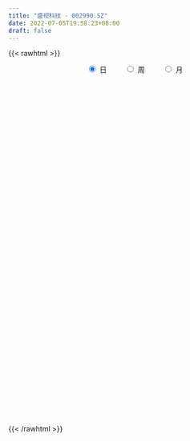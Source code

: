 ```yaml
---
title: "盛视科技 - 002990.SZ"
date: 2022-07-05T19:58:23+08:00
draft: false
---
```

{{< rawhtml >}}
    <div style="text-align: center">
        <label style="padding: 1rem;"><input style="margin-right: .5rem" type="radio" name="period" value="D" checked onclick="period_change(this)">日</label>
        <label style="padding: 1rem;"><input style="margin-right: .5rem" type="radio" name="period" value="W" onclick="period_change(this)">周</label>
        <label style="padding: 1rem;"><input style="margin-right: .5rem" type="radio" name="period" value="M" onclick="period_change(this)">月</label>
    </div>
    <div id="chart" style="height: 700px;"></div> 
    <script type="text/javascript">
        const D_v = [88690.28,118526.86,105245.06,96879.76,60075.89,46357.52,51223.06,49905.66,39222.97,48481.84,34408.82,33660.09,40705.84,42168.9,51863.34,62885.43,51436.04,64600.37,52896.97,45388.73,79213.41,53347.68,52960.51,34803.17,29086.1,22988.28,26832.74,34124.17,27270.28,17393.6,59905.5,62017.49,39905.25,55633.33,61452.77,46261.75,37610.08,42243.39,36466.02,25359.56,27007.39,26334.57,14905.16,13682.57,18602.24,18485.01,27726.33,27159.02,15742.98,18413.58,10273.99,32762.7,21870.62,12186.59,16272.83,12854.36,11698.12,9624.24,10782.51,14002.89,10645.17,13442.99,11722.0,15445.0,23839.0,13510.42,16548.99,20623.58,18459.63,12337.38,12168.0,13952.52,13094.0,11483.0,24411.55,15617.22,10259.51,10235.09,12809.02,10700.79,13422.2,9915.2,9432.0,10996.4,9939.0,11970.99,7156.0,16665.63,8731.99,9008.33,26869.44,12633.74,16021.75,13240.0,12887.98,11554.11,9822.99,10370.0,15134.12,11445.11,9163.11,6417.0,10587.11,8921.24,8355.27,5934.4,6439.49,6741.0,7282.0,7931.99,15796.57,12168.87,8790.98,10865.96,15206.75,18871.56,15307.02,26644.65,15831.45,17285.76,20719.88,12336.36,14166.29,9642.08,6390.33,17125.62,13190.44,8856.11,13129.02,12975.51,12870.5,11202.03,13082.26,12029.85,20988.94,13228.64,9695.1,14923.35,14402.9,9004.43,13245.36,13734.89,14393.21,8355.63,11718.22,14637.85,13748.72,12453.27,13236.6,8857.45,13914.5,14210.98,12159.13,6386.02,6908.98,8303.13,5756.83,3800.1,4018.1,7592.99,11437.48,5329.0,8082.48,9277.0,4556.11,5364.11,5726.37,10389.14,11801.83,5249.0,5033.46,6126.0,12853.28,7878.7,5685.42,5122.32,4321.37,5241.58,6312.0,10365.12,7652.48,3796.6,4352.0,3436.6,5504.6,4104.4,4936.39,5106.0,4898.0,3480.0,2908.38,3023.71,4053.0,4400.0,2761.0,2476.0,3024.0,3209.12,3036.0,4287.0,3456.0,5749.0,3669.99,3928.57,10079.02,4858.4,4772.92,6582.0,5452.76,4719.77,7994.74,21050.93,9026.33,8828.61,12317.76,11720.34,4233.44,4634.18,5580.18,4778.36,4744.44,3963.0,4519.23,11049.38,5119.39,5299.0,9921.88,4714.44,5217.0,6956.0,8639.33,12848.98,19882.36,11875.2,10358.0,16244.2,12340.86,9200.62,11715.78,9553.78,17783.34,28553.84,17904.68,15842.68,11243.0,10195.98,10099.4,10493.52,9121.38,10184.85,8512.0,7600.51,7414.96,13867.0,16721.2,12257.21,14547.0,18835.26,7669.24,7004.0,9577.92,7972.48,11589.78,11178.5,10157.18,17342.41,9428.44,10033.97,5741.98,6032.9,5616.0,9863.38,10965.0,13387.88,8814.6,7055.55,6469.97,15060.38,30843.08,14119.92,17664.97,10306.47,7620.52,6980.0,7466.98,9497.01,9665.72,8858.98,10347.23,6156.83,9815.0,6906.63,9062.8,10566.64,11937.5,21286.94,9668.8,13229.56,9328.3,10917.33,6426.93,6573.26,7661.87,13688.86,9328.5,6216.49,13119.3,10265.55,7850.97,5284.52,9204.31,4699.57,4198.71,4389.56,4458.6,5910.65,4877.28,5505.4,4801.23,5502.29,5545.14,4249.32,2753.0,5068.8,8528.86,7119.88,26829.08,19541.26,10875.61,6484.86,6469.92,5861.34,10594.53,15406.91,7283.84,6259.15,7732.95,3980.37,4977.8,5778.06,6634.18,5877.18,16571.61,10081.5,8660.0,19975.93,12972.77,10295.27,16746.43,11194.86,25579.67,14591.48,10197.24,8569.19,7559.0,7358.27,8776.0,6667.0,9324.64,5427.53,11097.82,10044.84,12306.79,6731.31,6401.65,6098.87,13662.34,53874.08,35012.19,20101.79,14478.49,17394.11,29229.44,15983.62,12616.72,11654.0,29204.05,48957.22,83754.91,52342.26,40689.89,27983.2,21426.96,16505.47,19450.81,20441.89,12188.39,15706.04,20280.69,30001.03,22403.01,16189.59,33726.31,51537.51,15447.91,20335.21,18332.34,12088.47,8870.0,9497.07,7159.8,8960.0,9526.52,11380.72,11886.97,9012.98,8626.88,8317.0,5279.05,7995.99,8629.69,6334.0,21090.0,13161.61,19796.62,6222.0,7537.5,8316.99,14064.47,18079.2,14437.97,18741.2,13563.44,11179.88,9266.44,13207.57,12406.0,12481.0,37390.39,73974.8,119322.9,71690.29,34714.74,27276.93,16968.69,16157.83,15396.03,12733.92,32742.54,26936.92,36100.0,26095.98,25207.42,25717.71,20322.69,28894.96,21635.96,9847.92,11049.0,13946.0,14755.4,8091.84,16664.31,13163.24,13009.14,8774.92,11023.12,11926.0,10036.75,9562.71,18752.84,56317.81,35108.13,37353.88,25058.09,15064.98,23539.0,16162.14,13559.16,22506.3,20394.4,11871.0,28837.36,73165.63,37155.51,23197.38,17117.27,19388.0,20982.6,18880.0,16003.46,33722.54,29105.92,16306.99,22712.05,20824.0,26297.78,16198.42,15227.0,30783.75,25253.03,40029.89,90866.95,40073.91,32578.69,50633.29,75757.7,52353.98,30229.03,24249.0]
const D_histogram = [0.0,0.6005242165,0.618601888,0.1920363954,-0.188165337,-0.511289373,-0.6120555544,-0.5482676898,-0.5902040201,-0.8448341714,-0.8269389053,-0.7406679411,-0.4975884237,-0.3458841502,-0.1348100905,0.176108523,0.5112095083,1.041208773,1.1609649266,1.3063114801,1.7136479544,1.4424313606,0.5519861778,-0.2203954356,-0.6154946466,-0.8062509807,-0.8832570293,-1.0539480359,-1.3485900903,-1.4235197365,-0.8577022284,-0.0826326019,0.4500218992,1.2651032153,2.3890059574,2.8290730828,2.763144968,2.5527257094,2.0635870267,1.6536250074,1.0685042049,0.5313847901,0.1406419984,-0.1184084548,-0.24532908,-0.2777535089,-0.5140982355,-0.9380852526,-1.2587602315,-1.2186714605,-1.2019521233,-1.6511226707,-1.9437978861,-1.8869539124,-1.6920419741,-1.3844058017,-1.2418113657,-1.0675459056,-0.9745819338,-1.1368920332,-1.0441373924,-1.1954087705,-1.326241413,-1.05211441,-1.0275347667,-0.9228259406,-0.747666862,-0.3998973504,-0.0761299638,0.0581648203,0.0339823156,0.2141552771,0.2087091386,0.1518243665,-0.2288646195,-0.3625369616,-0.4745874739,-0.3012869832,0.05076428,0.3061056153,0.4235684628,0.4621668133,0.4642120798,0.3407112466,0.2948278047,0.152546127,0.0826756574,-0.1476565162,-0.2051377999,-0.0761320135,-0.2944015701,-0.4967762389,-0.7208432433,-0.8640692402,-0.6823048228,-0.46244562,-0.2049300069,0.0050815234,0.3338418413,0.4478114752,0.401014041,0.3290186198,0.4395358588,0.5485250047,0.5238719833,0.4953250621,0.525970008,0.5302832381,0.5019794668,0.4280445431,0.4828478342,0.5582088133,0.5837962376,0.4791499649,0.5735998691,0.7004269836,0.8156900689,1.0900258629,1.1281115048,1.2560595442,1.2482430135,1.187358176,0.953297746,0.8167115134,0.6227125769,0.6554732288,0.6810086239,0.5727656296,0.6249961764,0.480084672,0.2455522352,0.0808156669,0.0659183905,0.113659346,0.3280870534,0.3420792792,0.3323138802,0.2084947911,0.0389881339,-0.1050471074,-0.3721079964,-0.5520977623,-0.5162096449,-0.4835643747,-0.4797260784,-0.415831879,-0.2260763951,-0.2068199344,-0.3358103343,-0.3702259128,-0.4882201578,-0.6717233383,-0.9802240363,-1.1310462778,-1.0940587567,-1.2087497985,-1.3133780734,-1.2589930395,-1.1578916587,-1.197372488,-1.3680320666,-1.3988875509,-1.2230770761,-1.0084003336,-0.6998226022,-0.4209991576,-0.0455702859,0.4110373861,0.6664625083,0.7898159689,0.7838323298,0.6410648478,0.9074301988,1.0759669361,1.1438195011,1.0894325769,1.0117649852,0.761726809,0.3646054203,-0.0728092947,-0.3247592051,-0.4988460309,-0.6406703124,-0.6212756116,-0.5642503293,-0.4859804231,-0.383988479,-0.1758729242,-0.0234309691,0.0312948061,0.032682833,0.1013244478,0.0627857894,-0.0314815797,-0.0165427136,0.0054723084,0.1111662481,0.20480224,0.2472146066,0.2815376375,0.2828224127,0.1095250967,-0.0143904802,-0.0555153401,-0.3002895807,-0.3688210465,-0.3039466824,-0.3253664733,-0.3332771382,-0.2524123453,-0.0863833975,0.2164156022,0.3205387537,0.5032687896,0.7341146855,0.6845920145,0.5829054083,0.4978360202,0.492238985,0.4539385649,0.3776063277,0.2856827183,0.3068552523,0.4596462841,0.5359045453,0.5085585752,0.5933248219,0.6500293276,0.6751185359,0.6156348049,0.5859059063,-1.7632294023,-3.2315064116,-3.9669790678,-4.1808698499,-4.1479335706,-3.9136346906,-3.5335136439,-3.003667639,-2.4928038039,-1.9134662618,-1.27190884,-0.7707809224,-0.3241106113,-0.0121073049,0.2706369815,0.5010963994,0.7302338757,0.8810490049,0.9683919008,1.0008695141,1.0319891621,1.0397670857,0.9778068133,1.0122779382,1.0035206196,0.9454187443,0.8694050087,0.840327226,0.8096445403,0.7968643251,0.7750134774,0.7889760362,0.8279609811,0.7982884706,0.7317005847,0.6546468129,0.5499679044,0.4928348295,0.4667361251,0.446353628,0.3945053779,0.3056085176,0.306582088,0.2884682378,0.2982497943,0.293052459,0.4714386929,0.5668418146,0.6313811881,0.7023859347,0.7057496159,0.6783340212,0.6442812158,0.5897923998,0.5074142333,0.4170992284,0.3657985036,0.2546528675,0.2101610118,0.1359094782,0.0657330769,0.08205009,0.1292009438,0.1961025339,0.138688713,0.0711440457,0.0465769294,0.0073711653,-0.0185497366,-0.0347428491,-0.0151927674,0.016835763,0.0938969575,0.1343032876,0.1371854317,0.1773493401,0.1796588119,0.1589876645,0.1386738467,0.0835949228,0.0426078874,0.0067612811,0.0002510365,-0.0149726347,-0.0220620046,-0.0434145075,-0.0890811745,-0.1065472275,-0.0700795248,-0.0245335198,-0.0203014554,0.0069998519,0.0128518415,0.0387471132,0.0291724459,0.1286275487,0.1492384164,0.1356032374,0.120692487,0.083790791,0.0590997802,0.0706634292,-0.0240899497,-0.089199488,-0.1308360349,-0.1712337231,-0.1789908034,-0.1507967251,-0.110137914,-0.0884357143,-0.047004245,0.0442953259,0.1013374438,0.158575332,0.2604372433,0.2937141862,0.3192419549,0.3167870374,0.3127923762,0.3251980688,0.3037338316,0.2729606781,0.2290476268,0.1780405143,0.1120915358,0.0686969089,0.0498534529,-0.0171834663,-0.0591814562,-0.1290977577,-0.2048952285,-0.1835738034,-0.159515336,-0.1448497865,-0.1288520667,-0.0615101843,0.0658939011,0.1558299934,0.1827505683,0.1345231294,0.1537350162,0.2278989398,0.2178648941,0.1531721055,0.0936385369,0.1417161798,0.2244048339,0.4573197768,0.5228908245,0.5114918526,0.4538340295,0.3321559487,0.2161778541,0.1195702771,-0.0239220947,-0.0928596446,-0.141874689,-0.1206266912,-0.0491581594,-0.1093909864,-0.1517619962,-0.3335329034,-0.2905304957,-0.263951708,-0.3543959536,-0.3371404171,-0.397382993,-0.4255549562,-0.4247971676,-0.4062546502,-0.3210897347,-0.284053694,-0.3116631594,-0.3872061481,-0.4139218411,-0.4140714051,-0.409381774,-0.366510265,-0.2806974866,-0.2567061266,-0.1968309721,-0.2307501291,-0.2515924653,-0.1745041077,-0.1290227867,-0.1169294604,-0.1171960557,-0.1313102879,-0.1779536654,-0.2548984984,-0.3226086206,-0.3125991145,-0.252412336,-0.2482326997,-0.3075285349,-0.2764412859,-0.1948086634,0.0295413063,0.3461936803,0.4710146307,0.4616007367,0.4128029945,0.3262593534,0.2441011759,0.1588695839,0.1389970075,0.1155046054,0.2113270036,0.2481552774,0.3137958821,0.2752766263,0.2526358997,0.2801255349,0.2616515517,0.1324157565,-0.031690673,-0.1043174121,-0.1270486589,-0.1425522642,-0.2104621678,-0.2363420818,-0.3769346404,-0.5014255778,-0.484987369,-0.4533641487,-0.363708089,-0.2683525433,-0.1795553254,-0.067843739,0.1527223854,0.300056042,0.41477965,0.5155062529,0.500810874,0.4529670913,0.4177310098,0.3785286984,0.3393090908,0.3307173702,0.2306146778,0.1793466976,0.2860487749,0.3591589873,0.3561473609,0.3098755965,0.2592684178,0.2201312283,0.1973912381,0.1518475062,0.0940522172,0.1035072104,0.0829060337,0.0526535165,-0.0070712839,-0.0380875628,-0.0238700973,-0.0215588468,-0.003807845,-0.0085720193,-0.0801476476,0.0285917947,0.0729142467,0.0769244411,0.0916582145,0.1140465729,0.2329728962,0.2314198167,0.1902826124,0.0992542143]
const D_fast = [0.0,0.7506552707,0.9233834141,0.5448270203,0.1175839538,-0.3333624255,-0.5871424956,-0.6604215534,-0.8499088886,-1.3157475828,-1.5045870431,-1.6034830642,-1.4848006526,-1.4195674168,-1.2421958796,-0.8872501354,-0.424346773,0.365954685,0.7759520702,1.2478764937,2.0836249566,2.173016203,1.4205675647,0.5930870923,0.0441142197,-0.3482048596,-0.6460251655,-1.080203181,-1.7119927581,-2.1428023383,-1.7914103874,-1.0369989114,-0.3918389355,0.7395181845,2.460672416,3.608007812,4.2328659392,4.6606281079,4.6873861819,4.6908304145,4.3728356631,3.9685624459,3.6129801538,3.324327587,3.1360746917,3.0342118856,2.6693426001,2.0108342698,1.375469233,1.1108901389,0.8271214453,-0.0348297698,-0.8134544567,-1.2283489611,-1.4564475163,-1.4949127944,-1.6627711998,-1.755392216,-1.9060737277,-2.3526068354,-2.5208865427,-2.9710101135,-3.4334031092,-3.4223047087,-3.6546087571,-3.7806064161,-3.792364053,-3.544568879,-3.2398339834,-3.0909979941,-3.10668492,-2.8729731392,-2.8262419931,-2.8451706736,-3.2830758144,-3.507382397,-3.7380797776,-3.6401010328,-3.2753586996,-2.9434909605,-2.7201359973,-2.5659959435,-2.447897657,-2.4862206786,-2.4583971692,-2.5625423153,-2.6117438705,-2.8789901731,-2.9877559068,-2.8777831237,-3.1696530729,-3.4962218015,-3.9004996167,-4.2597429236,-4.248554712,-4.1443069141,-3.9380238028,-3.7267418916,-3.3145211134,-3.0885986107,-3.0351425347,-3.0248833009,-2.8044820972,-2.5583617001,-2.4520467257,-2.3567623814,-2.1946249334,-2.0577408938,-1.9605497984,-1.9274735864,-1.7519583367,-1.5370451543,-1.3655086706,-1.3503674521,-1.1125175806,-0.8105837202,-0.4913981177,0.055444142,0.3755576601,0.8175205856,1.1217648082,1.3577195148,1.3619835212,1.429575167,1.3912543748,1.5878833338,1.7836708849,1.818619298,2.0270988889,2.0022085525,1.8290641744,1.684531523,1.6861138442,1.7622696361,2.0587191069,2.1582311525,2.2315442236,2.1598488323,2.0000892085,1.8297921904,1.4697043022,1.1516900958,1.0585258019,0.9702799785,0.8541867552,0.8141229848,0.94735937,0.9149108471,0.7019678636,0.5749958069,0.3349465225,-0.0164874926,-0.5700441997,-1.0036280107,-1.2401551787,-1.6570336701,-2.0900064634,-2.3503696894,-2.5387412232,-2.8775651746,-3.3902327698,-3.7708101419,-3.900768936,-3.9381922769,-3.8045701961,-3.6309965409,-3.2669602407,-2.7075932221,-2.2855524728,-1.96474502,-1.7747705767,-1.7572718467,-1.2640489461,-0.8265204747,-0.4727130344,-0.2547418144,-0.0794681598,-0.1390746338,-0.4450446674,-0.9006617061,-1.2338014178,-1.5325997513,-1.8345916108,-1.9705158129,-2.054553113,-2.0977783126,-2.0917834882,-1.9276361644,-1.7810519516,-1.7185024748,-1.7089437398,-1.614971013,-1.6378132241,-1.739950988,-1.7291478004,-1.7057647012,-1.5722791996,-1.4274426476,-1.3232266294,-1.2185191892,-1.1465288108,-1.2924448526,-1.4199580495,-1.4749617445,-1.7948083802,-1.9555451076,-1.9666574142,-2.0694188234,-2.1606487728,-2.1428870663,-1.9984539678,-1.6415510676,-1.4572932277,-1.1487459944,-0.7343714271,-0.6127460945,-0.5687063486,-0.5293167317,-0.4118540206,-0.3366697995,-0.3186004547,-0.3391033846,-0.2412170375,0.0264855654,0.2367199629,0.3365136366,0.5696110888,0.7888229264,0.9826917686,1.0771167388,1.1938643168,-1.5960783423,-3.8722319545,-5.5994493777,-6.8585576223,-7.8626047356,-8.6067145283,-9.1099718926,-9.3310427975,-9.4433799133,-9.3424089366,-9.0188287249,-8.7103960379,-8.3447533796,-8.0357768993,-7.6853733676,-7.3296398499,-6.9179439047,-6.5468665242,-6.2174256531,-5.9347306613,-5.6456137228,-5.3778940277,-5.1954025968,-4.9078619874,-4.6657391511,-4.4874863404,-4.3461488238,-4.1651448,-3.9934163505,-3.8069804845,-3.6350779628,-3.4238713949,-3.1778962048,-3.0079965977,-2.8916593374,-2.805051406,-2.7722383383,-2.7061627059,-2.615577379,-2.5243714691,-2.4775933747,-2.4900881056,-2.4124690132,-2.358465804,-2.2741217989,-2.2060560195,-1.9098101123,-1.672696537,-1.4503118665,-1.2037106362,-1.023909551,-0.8817416404,-0.7547241419,-0.6617648579,-0.6172894662,-0.6033296639,-0.5631807628,-0.610663182,-0.6026147847,-0.6428889489,-0.6966320809,-0.6598025452,-0.5803514555,-0.4644242319,-0.4871658746,-0.5369245305,-0.5498474145,-0.5872103872,-0.6177687232,-0.642647548,-0.6268956581,-0.590658187,-0.4901227531,-0.4161406011,-0.3789620992,-0.2944608557,-0.2472366809,-0.2281609123,-0.2138062683,-0.2479864616,-0.2783215251,-0.3124778111,-0.3189252965,-0.3378921265,-0.3504969975,-0.3827031273,-0.4506400879,-0.4947429477,-0.4757951263,-0.4363825012,-0.4372258007,-0.4081745304,-0.3991095804,-0.3635275304,-0.3658090863,-0.2341970963,-0.1762766244,-0.1560109941,-0.1407486228,-0.1567026211,-0.1666186867,-0.1373891805,-0.2381650467,-0.3255744571,-0.3999200127,-0.4831261316,-0.5356309128,-0.5451360158,-0.5320116832,-0.532418412,-0.502738004,-0.4003646016,-0.3179881228,-0.2211064016,-0.0541351795,0.0525703099,0.1579085674,0.2346504093,0.3088538421,0.4025590519,0.4570282726,0.4944952886,0.507844144,0.5013471602,0.4634210655,0.4372006659,0.4308205731,0.3594877873,0.3026944334,0.2005036924,0.0734824146,0.0489103887,0.0330900222,0.011543125,-0.0046721719,0.0472921644,0.1911697252,0.3200633158,0.3926715328,0.3780748762,0.435720517,0.5668591756,0.6112913534,0.5848915912,0.5487676569,0.6322743447,0.7710642073,1.1183090944,1.3146028482,1.4310768394,1.4868775238,1.4482384301,1.386304799,1.3195897913,1.1701168958,1.0779644348,0.9934807181,0.9845720431,1.0437510351,0.9561704615,0.8758589527,0.6107048195,0.5810746033,0.5416654641,0.36262223,0.2955926623,0.1360043381,0.0014436358,-0.1039978675,-0.1870190126,-0.1821265308,-0.2161039136,-0.3216291689,-0.4939736946,-0.6241698479,-0.7278372632,-0.8254930755,-0.8742491328,-0.858610726,-0.8987958976,-0.8881284862,-0.9797351755,-1.063475628,-1.0300132973,-1.016787673,-1.0339267119,-1.0634923211,-1.1104341252,-1.201565919,-1.3422353766,-1.490597654,-1.5587379265,-1.561654232,-1.6195327707,-1.7557107395,-1.7937338121,-1.7608033554,-1.5290680591,-1.125867265,-0.8832926569,-0.7773063668,-0.7229033603,-0.7278821631,-0.7490150467,-0.7945292426,-0.7796525672,-0.7742688179,-0.6256146688,-0.5267475757,-0.3826580004,-0.3523580996,-0.3118398514,-0.2143188324,-0.1673799277,-0.2635117838,-0.4355408815,-0.5342469736,-0.5887403852,-0.6398820565,-0.760407502,-0.8453729365,-1.0801991552,-1.3300464871,-1.4348551205,-1.5165729374,-1.5178439,-1.4895764901,-1.4456681035,-1.3509174519,-1.0921707311,-0.869823064,-0.6514045435,-0.4218013773,-0.3112940377,-0.2458960476,-0.1766993767,-0.1212695134,-0.0756618483,-0.0015742264,-0.0440232494,-0.0504545552,0.1277597159,0.2906596751,0.3766848889,0.4078820236,0.4220919493,0.437987567,0.4645953863,0.4570135309,0.4227312963,0.458063092,0.4581884237,0.4410992857,0.3796066643,0.3390684947,0.3473184359,0.3442399746,0.3610390153,0.3541318361,0.2625192958,0.3784066869,0.4409577005,0.4641990052,0.5018473322,0.5527473339,0.7299168813,0.7862187559,0.7926522046,0.7264373602]
const D_slow = [0.0,0.1501310541,0.3047815261,0.352790625,0.3057492907,0.1779269475,0.0249130589,-0.1121538636,-0.2597048686,-0.4709134114,-0.6776481378,-0.862815123,-0.987212229,-1.0736832665,-1.1073857891,-1.0633586584,-0.9355562813,-0.6752540881,-0.3850128564,-0.0584349864,0.3699770022,0.7305848424,0.8685813868,0.8134825279,0.6596088663,0.4580461211,0.2372318638,-0.0262551452,-0.3634026677,-0.7192826019,-0.933708159,-0.9543663094,-0.8418608347,-0.5255850308,0.0716664585,0.7789347292,1.4697209712,2.1079023986,2.6237991552,3.0372054071,3.3043314583,3.4371776558,3.4723381554,3.4427360417,3.3814037717,3.3119653945,3.1834408356,2.9489195224,2.6342294646,2.3295615994,2.0290735686,1.6162929009,1.1303434294,0.6586049513,0.2355944578,-0.1105069926,-0.4209598341,-0.6878463105,-0.9314917939,-1.2157148022,-1.4767491503,-1.7756013429,-2.1071616962,-2.3701902987,-2.6270739904,-2.8577804755,-3.044697191,-3.1446715286,-3.1637040195,-3.1491628145,-3.1406672356,-3.0871284163,-3.0349511316,-2.99699504,-3.0542111949,-3.1448454353,-3.2634923038,-3.3388140496,-3.3261229796,-3.2495965758,-3.1437044601,-3.0281627568,-2.9121097368,-2.8269319252,-2.753224974,-2.7150884422,-2.6944195279,-2.7313336569,-2.7826181069,-2.8016511103,-2.8752515028,-2.9994455625,-3.1796563734,-3.3956736834,-3.5662498891,-3.6818612941,-3.7330937959,-3.731823415,-3.6483629547,-3.5364100859,-3.4361565756,-3.3539019207,-3.244017956,-3.1068867048,-2.975918709,-2.8520874435,-2.7205949415,-2.5880241319,-2.4625292652,-2.3555181295,-2.2348061709,-2.0952539676,-1.9493049082,-1.829517417,-1.6861174497,-1.5110107038,-1.3070881866,-1.0345817209,-0.7525538447,-0.4385389586,-0.1264782053,0.1703613388,0.4086857752,0.6128636536,0.7685417978,0.932410105,1.102662261,1.2458536684,1.4021027125,1.5221238805,1.5835119393,1.603715856,1.6201954537,1.6486102901,1.7306320535,1.8161518733,1.8992303434,1.9513540411,1.9611010746,1.9348392978,1.8418122987,1.7037878581,1.5747354468,1.4538443532,1.3339128336,1.2299548638,1.1734357651,1.1217307815,1.0377781979,0.9452217197,0.8231666802,0.6552358457,0.4101798366,0.1274182671,-0.146096422,-0.4482838716,-0.77662839,-1.0913766499,-1.3808495646,-1.6801926866,-2.0222007032,-2.3719225909,-2.67769186,-2.9297919434,-3.1047475939,-3.2099973833,-3.2213899548,-3.1186306082,-2.9520149812,-2.7545609889,-2.5586029065,-2.3983366945,-2.1714791448,-1.9024874108,-1.6165325355,-1.3441743913,-1.091233145,-0.9008014428,-0.8096500877,-0.8278524114,-0.9090422127,-1.0337537204,-1.1939212985,-1.3492402014,-1.4903027837,-1.6117978895,-1.7077950092,-1.7517632403,-1.7576209825,-1.749797281,-1.7416265727,-1.7162954608,-1.7005990135,-1.7084694084,-1.7126050868,-1.7112370097,-1.6834454477,-1.6322448876,-1.570441236,-1.5000568266,-1.4293512235,-1.4019699493,-1.4055675693,-1.4194464044,-1.4945187995,-1.5867240612,-1.6627107318,-1.7440523501,-1.8273716346,-1.890474721,-1.9120705703,-1.8579666698,-1.7778319814,-1.652014784,-1.4684861126,-1.297338109,-1.1516117569,-1.0271527518,-0.9040930056,-0.7906083644,-0.6962067824,-0.6247861029,-0.5480722898,-0.4331607188,-0.2991845824,-0.1720449386,-0.0237137331,0.1387935988,0.3075732327,0.461481934,0.6079584105,0.1671510599,-0.6407255429,-1.6324703099,-2.6776877724,-3.714671165,-4.6930798377,-5.5764582486,-6.3273751584,-6.9505761094,-7.4289426748,-7.7469198848,-7.9396151154,-8.0206427683,-8.0236695945,-7.9560103491,-7.8307362493,-7.6481777803,-7.4279155291,-7.1858175539,-6.9356001754,-6.6776028849,-6.4176611134,-6.1732094101,-5.9201399256,-5.6692597707,-5.4329050846,-5.2155538324,-5.0054720259,-4.8030608909,-4.6038448096,-4.4100914402,-4.2128474312,-4.0058571859,-3.8062850682,-3.6233599221,-3.4596982189,-3.3222062428,-3.1989975354,-3.0823135041,-2.9707250971,-2.8720987526,-2.7956966232,-2.7190511012,-2.6469340418,-2.5723715932,-2.4991084785,-2.3812488052,-2.2395383516,-2.0816930546,-1.9060965709,-1.7296591669,-1.5600756616,-1.3990053577,-1.2515572577,-1.1247036994,-1.0204288923,-0.9289792664,-0.8653160495,-0.8127757966,-0.778798427,-0.7623651578,-0.7418526353,-0.7095523993,-0.6605267658,-0.6258545876,-0.6080685762,-0.5964243438,-0.5945815525,-0.5992189866,-0.6079046989,-0.6117028908,-0.60749395,-0.5840197106,-0.5504438887,-0.5161475308,-0.4718101958,-0.4268954928,-0.3871485767,-0.352480115,-0.3315813843,-0.3209294125,-0.3192390922,-0.3191763331,-0.3229194917,-0.3284349929,-0.3392886198,-0.3615589134,-0.3881957203,-0.4057156015,-0.4118489814,-0.4169243453,-0.4151743823,-0.4119614219,-0.4022746436,-0.3949815321,-0.362824645,-0.3255150409,-0.2916142315,-0.2614411098,-0.240493412,-0.225718467,-0.2080526097,-0.2140750971,-0.2363749691,-0.2690839778,-0.3118924086,-0.3566401094,-0.3943392907,-0.4218737692,-0.4439826978,-0.455733759,-0.4446599275,-0.4193255666,-0.3796817336,-0.3145724228,-0.2411438762,-0.1613333875,-0.0821366281,-0.0039385341,0.0773609831,0.153294441,0.2215346105,0.2787965172,0.3233066458,0.3513295298,0.368503757,0.3809671202,0.3766712536,0.3618758896,0.3296014501,0.278377643,0.2324841922,0.1926053582,0.1563929115,0.1241798949,0.1088023488,0.1252758241,0.1642333224,0.2099209645,0.2435517468,0.2819855009,0.3389602358,0.3934264593,0.4317194857,0.4551291199,0.4905581649,0.5466593734,0.6609893176,0.7917120237,0.9195849868,1.0330434942,1.1160824814,1.1701269449,1.2000195142,1.1940389905,1.1708240794,1.1353554071,1.1051987343,1.0929091945,1.0655614479,1.0276209488,0.944237723,0.871605099,0.805617172,0.7170181836,0.6327330794,0.5333873311,0.4269985921,0.3207993002,0.2192356376,0.1389632039,0.0679497804,-0.0099660094,-0.1067675465,-0.2102480068,-0.313765858,-0.4161113015,-0.5077388678,-0.5779132394,-0.6420897711,-0.6912975141,-0.7489850464,-0.8118831627,-0.8555091896,-0.8877648863,-0.9169972514,-0.9462962653,-0.9791238373,-1.0236122537,-1.0873368783,-1.1679890334,-1.246138812,-1.309241896,-1.3713000709,-1.4481822046,-1.5172925261,-1.565994692,-1.5586093654,-1.4720609453,-1.3543072876,-1.2389071035,-1.1357063548,-1.0541415165,-0.9931162225,-0.9533988266,-0.9186495747,-0.8897734233,-0.8369416724,-0.7749028531,-0.6964538825,-0.6276347259,-0.564475751,-0.4944443673,-0.4290314794,-0.3959275403,-0.4038502085,-0.4299295615,-0.4616917263,-0.4973297923,-0.5499453342,-0.6090308547,-0.7032645148,-0.8286209093,-0.9498677515,-1.0632087887,-1.1541358109,-1.2212239468,-1.2661127781,-1.2830737129,-1.2448931165,-1.169879106,-1.0661841935,-0.9373076303,-0.8121049118,-0.6988631389,-0.5944303865,-0.4997982119,-0.4149709392,-0.3322915966,-0.2746379272,-0.2298012528,-0.158289059,-0.0684993122,0.020537528,0.0980064271,0.1628235316,0.2178563387,0.2672041482,0.3051660247,0.328679079,0.3545558816,0.37528239,0.3884457692,0.3866779482,0.3771560575,0.3711885332,0.3657988215,0.3648468602,0.3627038554,0.3426669435,0.3498148922,0.3680434538,0.3872745641,0.4101891177,0.438700761,0.496943985,0.5547989392,0.6023695923,0.6271831459]
const D_data = [['2020-06-12', 88.5, 94.06, 86.9, 96.27],['2020-06-15', 103.47, 103.47, 97.02, 103.47],['2020-06-16', 103.3, 98.37, 96.27, 103.3],['2020-06-17', 95.95, 92.06, 90.05, 95.95],['2020-06-18', 90.82, 90.5, 89.04, 92.97],['2020-06-19', 90.0, 89.06, 88.33, 90.86],['2020-06-22', 89.5, 90.26, 87.76, 90.86],['2020-06-23', 89.75, 91.75, 88.51, 92.69],['2020-06-24', 91.5, 90.0, 89.9, 93.18],['2020-06-29', 88.85, 85.9, 85.8, 89.7],['2020-06-30', 86.0, 87.92, 86.0, 88.76],['2020-07-01', 88.02, 88.32, 87.2, 89.86],['2020-07-02', 88.05, 90.55, 87.53, 91.28],['2020-07-03', 91.6, 89.99, 89.8, 94.11],['2020-07-06', 90.06, 91.37, 88.0, 91.68],['2020-07-07', 92.98, 93.9, 91.51, 97.57],['2020-07-08', 93.9, 96.09, 93.0, 97.67],['2020-07-09', 96.4, 101.39, 95.48, 102.94],['2020-07-10', 102.0, 98.82, 98.5, 104.88],['2020-07-13', 98.74, 100.82, 98.06, 102.95],['2020-07-14', 100.1, 106.84, 97.7, 108.9],['2020-07-15', 104.71, 100.05, 100.0, 106.7],['2020-07-16', 99.91, 90.05, 90.05, 99.91],['2020-07-17', 89.1, 87.27, 86.01, 90.98],['2020-07-20', 87.37, 88.6, 86.31, 89.06],['2020-07-21', 88.12, 89.08, 87.01, 89.46],['2020-07-22', 88.8, 89.15, 88.2, 90.5],['2020-07-23', 88.01, 86.54, 84.01, 88.85],['2020-07-24', 85.88, 82.73, 81.3, 87.77],['2020-07-27', 83.02, 83.29, 80.6, 83.69],['2020-07-28', 84.0, 91.62, 83.17, 91.62],['2020-07-29', 92.18, 97.37, 91.62, 99.21],['2020-07-30', 96.8, 97.9, 96.55, 99.99],['2020-07-31', 98.5, 105.69, 98.08, 106.96],['2020-08-03', 108.55, 116.26, 108.55, 116.26],['2020-08-04', 118.0, 114.09, 109.01, 118.0],['2020-08-05', 113.43, 111.17, 108.7, 113.43],['2020-08-06', 110.51, 111.0, 107.68, 115.3],['2020-08-07', 110.51, 107.8, 103.25, 112.99],['2020-08-10', 109.07, 108.25, 102.73, 109.98],['2020-08-11', 108.98, 104.9, 104.9, 114.8],['2020-08-12', 104.06, 103.58, 99.8, 107.92],['2020-08-13', 104.0, 103.66, 101.56, 104.75],['2020-08-14', 103.62, 104.05, 101.38, 105.46],['2020-08-17', 105.5, 105.0, 104.13, 107.64],['2020-08-18', 104.5, 106.02, 102.56, 106.87],['2020-08-19', 106.97, 102.88, 102.88, 109.84],['2020-08-20', 100.05, 98.59, 96.98, 101.36],['2020-08-21', 99.9, 97.38, 96.63, 99.9],['2020-08-24', 97.31, 100.5, 95.1, 101.29],['2020-08-25', 100.94, 99.7, 98.78, 100.94],['2020-08-26', 99.06, 91.8, 91.3, 100.44],['2020-08-27', 91.78, 90.5, 89.0, 93.0],['2020-08-28', 90.31, 92.83, 90.09, 93.16],['2020-08-31', 93.24, 93.87, 93.23, 96.6],['2020-09-01', 93.89, 95.42, 92.0, 95.88],['2020-09-02', 95.42, 93.48, 93.12, 96.2],['2020-09-03', 93.05, 93.73, 92.23, 94.49],['2020-09-04', 92.0, 92.5, 90.01, 92.84],['2020-09-07', 91.8, 88.11, 88.11, 93.28],['2020-09-08', 88.51, 90.05, 87.0, 90.86],['2020-09-09', 88.49, 85.7, 85.68, 88.79],['2020-09-10', 86.51, 83.9, 83.78, 87.64],['2020-09-11', 83.67, 88.09, 83.67, 90.7],['2020-09-14', 88.15, 84.58, 83.78, 88.88],['2020-09-15', 84.1, 84.76, 83.78, 85.41],['2020-09-16', 83.98, 85.31, 83.9, 87.87],['2020-09-17', 84.6, 87.99, 82.99, 88.47],['2020-09-18', 87.0, 88.87, 86.22, 89.55],['2020-09-21', 88.88, 87.28, 87.0, 89.19],['2020-09-22', 86.24, 85.18, 84.66, 87.49],['2020-09-23', 85.44, 87.82, 85.11, 88.48],['2020-09-24', 86.85, 85.7, 85.36, 88.75],['2020-09-25', 86.1, 84.6, 83.58, 86.95],['2020-09-28', 84.61, 78.89, 78.5, 84.9],['2020-09-29', 79.8, 79.91, 79.22, 81.27],['2020-09-30', 80.0, 78.72, 78.53, 80.9],['2020-10-09', 81.0, 81.68, 80.33, 81.76],['2020-10-12', 82.52, 84.77, 82.52, 85.18],['2020-10-13', 85.1, 84.88, 84.05, 85.55],['2020-10-14', 84.78, 84.0, 83.69, 86.72],['2020-10-15', 84.13, 83.35, 82.73, 85.28],['2020-10-16', 83.55, 82.95, 81.7, 83.65],['2020-10-19', 83.5, 80.96, 80.78, 84.48],['2020-10-20', 80.77, 81.33, 79.89, 82.17],['2020-10-21', 81.57, 79.4, 79.02, 81.57],['2020-10-22', 79.6, 79.44, 78.82, 79.98],['2020-10-23', 79.62, 76.2, 75.53, 80.21],['2020-10-26', 76.2, 77.05, 75.22, 77.99],['2020-10-27', 76.15, 79.07, 76.08, 79.38],['2020-10-28', 75.5, 73.92, 73.7, 77.0],['2020-10-29', 71.65, 72.24, 71.42, 73.17],['2020-10-30', 72.23, 69.88, 69.71, 72.94],['2020-11-02', 69.5, 68.79, 67.9, 69.99],['2020-11-03', 68.99, 71.85, 68.86, 72.03],['2020-11-04', 72.0, 72.44, 71.7, 73.58],['2020-11-05', 73.11, 73.41, 72.86, 73.68],['2020-11-06', 73.4, 73.47, 72.4, 74.46],['2020-11-09', 73.66, 76.03, 73.47, 76.45],['2020-11-10', 76.56, 74.34, 74.05, 76.89],['2020-11-11', 73.97, 72.35, 72.3, 74.34],['2020-11-12', 72.84, 71.52, 71.5, 73.28],['2020-11-13', 70.98, 73.75, 70.26, 73.97],['2020-11-16', 74.47, 74.27, 73.5, 75.36],['2020-11-17', 73.91, 72.82, 71.9, 74.35],['2020-11-18', 72.8, 72.62, 72.02, 73.2],['2020-11-19', 72.59, 73.38, 71.54, 73.51],['2020-11-20', 72.98, 73.19, 72.36, 73.3],['2020-11-23', 73.8, 72.77, 72.7, 73.9],['2020-11-24', 72.78, 71.95, 71.68, 72.78],['2020-11-25', 72.0, 73.55, 71.8, 75.25],['2020-11-26', 73.55, 74.27, 73.35, 75.28],['2020-11-27', 74.0, 74.09, 73.15, 74.93],['2020-11-30', 74.14, 72.4, 72.3, 74.56],['2020-12-01', 72.46, 75.04, 72.43, 75.19],['2020-12-02', 75.52, 76.33, 75.52, 78.2],['2020-12-03', 76.25, 77.25, 76.25, 78.44],['2020-12-04', 79.99, 80.9, 79.9, 84.48],['2020-12-07', 81.0, 79.55, 79.41, 81.99],['2020-12-08', 80.0, 82.0, 79.15, 82.96],['2020-12-09', 82.5, 81.59, 81.52, 85.2],['2020-12-10', 81.5, 81.72, 80.58, 82.5],['2020-12-11', 81.5, 79.65, 78.81, 81.58],['2020-12-14', 80.09, 80.65, 79.58, 82.48],['2020-12-15', 79.6, 79.71, 79.0, 80.5],['2020-12-16', 79.7, 82.75, 79.44, 83.37],['2020-12-17', 82.67, 83.5, 81.51, 83.7],['2020-12-18', 83.27, 82.27, 81.81, 83.5],['2020-12-21', 81.85, 84.8, 81.54, 85.36],['2020-12-22', 84.71, 82.73, 82.3, 85.31],['2020-12-23', 82.66, 81.09, 80.5, 84.4],['2020-12-24', 81.11, 81.24, 80.65, 82.72],['2020-12-25', 81.24, 82.92, 79.5, 83.35],['2020-12-28', 82.88, 84.1, 82.4, 84.8],['2020-12-29', 84.75, 87.32, 83.82, 87.38],['2020-12-30', 86.94, 85.95, 85.78, 87.83],['2020-12-31', 86.02, 86.2, 85.45, 86.99],['2021-01-04', 85.95, 84.9, 84.51, 88.79],['2021-01-05', 84.5, 83.91, 82.5, 85.46],['2021-01-06', 83.5, 83.63, 82.39, 84.88],['2021-01-07', 82.99, 81.05, 80.12, 83.44],['2021-01-08', 80.04, 80.81, 78.1, 82.31],['2021-01-11', 80.71, 82.93, 80.11, 85.61],['2021-01-12', 82.93, 82.89, 82.33, 83.8],['2021-01-13', 82.43, 82.44, 80.3, 84.1],['2021-01-14', 82.44, 83.2, 80.88, 84.4],['2021-01-15', 83.2, 85.38, 83.2, 86.0],['2021-01-18', 85.9, 83.8, 83.53, 85.9],['2021-01-19', 83.8, 81.58, 81.36, 84.8],['2021-01-20', 81.58, 82.18, 81.3, 83.5],['2021-01-21', 82.18, 80.5, 80.3, 82.2],['2021-01-22', 80.59, 78.5, 77.58, 80.6],['2021-01-25', 78.48, 75.01, 75.01, 78.48],['2021-01-26', 75.02, 74.93, 74.8, 76.8],['2021-01-27', 75.49, 76.08, 74.61, 76.26],['2021-01-28', 75.35, 73.0, 72.84, 76.2],['2021-01-29', 73.12, 71.43, 70.68, 74.95],['2021-02-01', 71.02, 72.12, 71.02, 72.5],['2021-02-02', 72.49, 71.98, 71.24, 72.49],['2021-02-03', 71.9, 69.22, 69.18, 72.26],['2021-02-04', 69.16, 65.71, 65.18, 69.62],['2021-02-05', 65.76, 65.49, 65.01, 67.14],['2021-02-08', 65.01, 67.06, 63.0, 67.88],['2021-02-09', 66.6, 67.31, 65.82, 68.09],['2021-02-10', 67.43, 68.79, 67.15, 69.05],['2021-02-18', 69.99, 69.11, 68.0, 70.2],['2021-02-19', 69.09, 71.45, 68.33, 71.68],['2021-02-22', 74.2, 74.42, 72.54, 75.52],['2021-02-23', 74.14, 73.83, 73.51, 77.8],['2021-02-24', 73.0, 73.38, 72.89, 74.8],['2021-02-25', 75.15, 72.33, 72.0, 75.18],['2021-02-26', 71.57, 70.43, 69.88, 72.5],['2021-03-01', 70.91, 76.19, 70.9, 76.59],['2021-03-02', 76.35, 76.65, 75.06, 76.99],['2021-03-03', 75.8, 76.67, 75.6, 77.97],['2021-03-04', 76.3, 75.86, 75.62, 77.75],['2021-03-05', 75.82, 75.88, 74.99, 76.95],['2021-03-08', 75.88, 73.4, 73.4, 76.32],['2021-03-09', 73.8, 70.13, 66.06, 73.8],['2021-03-10', 70.36, 67.36, 66.88, 71.79],['2021-03-11', 67.36, 67.53, 66.23, 67.96],['2021-03-12', 67.05, 66.88, 66.0, 67.51],['2021-03-15', 66.8, 65.81, 65.3, 66.99],['2021-03-16', 66.49, 66.81, 65.7, 66.88],['2021-03-17', 66.86, 66.81, 65.76, 66.99],['2021-03-18', 66.82, 66.8, 66.26, 67.28],['2021-03-19', 66.2, 67.0, 65.91, 67.8],['2021-03-22', 67.31, 68.7, 67.04, 68.77],['2021-03-23', 68.78, 68.65, 68.02, 69.0],['2021-03-24', 68.45, 67.74, 67.57, 69.61],['2021-03-25', 67.6, 67.0, 66.7, 68.12],['2021-03-26', 67.01, 67.84, 67.0, 68.3],['2021-03-29', 67.84, 66.4, 66.4, 67.99],['2021-03-30', 66.47, 65.11, 65.04, 66.69],['2021-03-31', 64.3, 66.0, 64.3, 66.66],['2021-04-01', 65.8, 65.94, 65.21, 66.21],['2021-04-02', 66.5, 67.14, 65.96, 67.2],['2021-04-06', 67.14, 67.42, 66.87, 67.8],['2021-04-07', 66.98, 67.1, 66.29, 67.42],['2021-04-08', 66.95, 67.2, 66.88, 67.8],['2021-04-09', 67.3, 66.9, 66.7, 67.8],['2021-04-12', 66.9, 64.2, 64.0, 66.9],['2021-04-13', 64.83, 63.85, 63.76, 64.83],['2021-04-14', 63.98, 64.21, 63.08, 64.48],['2021-04-15', 63.99, 60.53, 60.28, 63.99],['2021-04-16', 60.31, 61.4, 60.08, 61.97],['2021-04-19', 61.35, 62.56, 60.93, 62.93],['2021-04-20', 63.1, 61.1, 61.06, 63.1],['2021-04-21', 61.0, 60.67, 60.5, 61.19],['2021-04-22', 60.95, 61.48, 60.41, 61.86],['2021-04-23', 61.41, 62.81, 60.76, 63.3],['2021-04-26', 68.0, 65.58, 65.0, 68.0],['2021-04-27', 64.0, 64.15, 63.8, 65.65],['2021-04-28', 64.31, 66.0, 63.81, 66.94],['2021-04-29', 66.66, 68.0, 66.5, 68.66],['2021-04-30', 65.3, 65.35, 64.51, 65.93],['2021-05-06', 64.74, 64.62, 64.38, 65.58],['2021-05-07', 64.65, 64.6, 64.5, 65.54],['2021-05-10', 64.82, 65.61, 64.82, 66.47],['2021-05-11', 65.38, 65.34, 65.28, 66.62],['2021-05-12', 65.07, 64.78, 64.39, 65.3],['2021-05-13', 64.5, 64.3, 63.9, 64.79],['2021-05-14', 64.3, 65.68, 64.04, 65.97],['2021-05-17', 65.53, 68.04, 65.28, 68.3],['2021-05-18', 68.0, 68.05, 67.5, 68.38],['2021-05-19', 68.5, 67.27, 67.26, 68.5],['2021-05-20', 68.0, 69.26, 67.89, 72.5],['2021-05-21', 69.17, 69.8, 68.51, 70.67],['2021-05-24', 69.8, 70.19, 69.12, 70.55],['2021-05-25', 70.2, 69.61, 68.7, 70.7],['2021-05-26', 69.61, 70.3, 69.02, 70.5],['2021-05-27', 34.97, 34.35, 34.01, 34.97],['2021-05-28', 34.21, 32.99, 32.83, 34.23],['2021-05-31', 32.99, 33.14, 32.7, 33.36],['2021-06-01', 33.38, 33.52, 33.0, 33.52],['2021-06-02', 33.4, 32.32, 32.3, 33.4],['2021-06-03', 32.33, 31.73, 31.68, 32.48],['2021-06-04', 31.75, 31.5, 31.38, 31.76],['2021-06-07', 31.51, 32.37, 31.43, 32.45],['2021-06-08', 32.48, 31.8, 31.73, 32.48],['2021-06-09', 31.85, 32.82, 31.85, 33.5],['2021-06-10', 33.67, 34.55, 33.1, 34.63],['2021-06-11', 34.75, 33.95, 33.68, 34.76],['2021-06-15', 34.25, 34.26, 33.7, 34.5],['2021-06-16', 34.35, 33.35, 33.2, 34.35],['2021-06-17', 33.31, 33.56, 33.19, 33.99],['2021-06-18', 33.75, 33.48, 33.03, 33.78],['2021-06-21', 33.44, 34.1, 33.12, 34.18],['2021-06-22', 34.03, 33.72, 33.53, 34.12],['2021-06-23', 33.55, 33.27, 33.06, 33.73],['2021-06-24', 33.39, 32.69, 32.66, 33.57],['2021-06-25', 32.61, 32.69, 32.6, 32.95],['2021-06-28', 32.68, 32.4, 32.08, 32.88],['2021-06-29', 32.15, 31.29, 31.16, 32.58],['2021-06-30', 31.01, 32.36, 30.95, 32.95],['2021-07-01', 32.32, 31.87, 31.6, 33.8],['2021-07-02', 31.81, 31.06, 31.0, 32.76],['2021-07-05', 31.11, 30.44, 29.83, 31.5],['2021-07-06', 30.38, 30.7, 30.1, 30.85],['2021-07-07', 30.45, 30.48, 30.3, 30.79],['2021-07-08', 30.61, 30.56, 30.11, 30.73],['2021-07-09', 30.58, 30.34, 30.0, 30.58],['2021-07-12', 30.48, 30.78, 30.27, 30.94],['2021-07-13', 30.77, 31.3, 30.62, 31.58],['2021-07-14', 30.9, 30.56, 30.49, 31.5],['2021-07-15', 30.28, 29.92, 29.29, 30.36],['2021-07-16', 29.84, 29.45, 29.29, 29.84],['2021-07-19', 29.45, 28.61, 28.49, 29.45],['2021-07-20', 28.44, 28.72, 28.18, 28.93],['2021-07-21', 28.51, 28.82, 28.51, 29.08],['2021-07-22', 28.82, 28.7, 28.55, 28.9],['2021-07-23', 28.65, 28.03, 28.0, 28.81],['2021-07-26', 28.0, 27.06, 26.71, 28.2],['2021-07-27', 27.12, 27.8, 27.12, 28.44],['2021-07-28', 27.75, 27.37, 26.8, 28.08],['2021-07-29', 27.42, 27.56, 27.4, 28.0],['2021-07-30', 27.9, 27.26, 26.92, 27.9],['2021-08-02', 27.44, 29.99, 27.01, 29.99],['2021-08-03', 30.84, 29.78, 29.72, 31.29],['2021-08-04', 29.51, 30.0, 29.51, 30.82],['2021-08-05', 30.0, 30.7, 29.64, 31.18],['2021-08-06', 30.83, 30.36, 30.13, 31.17],['2021-08-09', 30.31, 30.23, 29.83, 30.36],['2021-08-10', 30.23, 30.3, 30.02, 30.79],['2021-08-11', 30.4, 30.11, 30.1, 30.4],['2021-08-12', 30.08, 29.66, 29.55, 30.39],['2021-08-13', 29.66, 29.31, 29.08, 29.74],['2021-08-16', 29.38, 29.59, 29.1, 30.22],['2021-08-17', 29.5, 28.52, 28.44, 29.63],['2021-08-18', 28.52, 29.0, 28.26, 29.08],['2021-08-19', 29.01, 28.33, 28.04, 29.01],['2021-08-20', 28.28, 27.96, 27.8, 28.45],['2021-08-23', 28.05, 28.85, 28.05, 29.07],['2021-08-24', 28.85, 29.39, 28.6, 29.74],['2021-08-25', 29.39, 29.98, 29.3, 30.26],['2021-08-26', 30.01, 28.49, 28.29, 30.05],['2021-08-27', 28.45, 28.02, 27.89, 28.45],['2021-08-30', 27.86, 28.27, 27.86, 28.67],['2021-08-31', 28.18, 27.85, 27.63, 28.31],['2021-09-01', 27.85, 27.75, 27.18, 27.96],['2021-09-02', 27.7, 27.65, 27.4, 27.73],['2021-09-03', 27.78, 28.0, 27.74, 28.36],['2021-09-06', 28.01, 28.21, 27.71, 28.45],['2021-09-07', 28.25, 29.03, 28.22, 29.61],['2021-09-08', 29.03, 28.9, 28.72, 29.31],['2021-09-09', 28.76, 28.58, 28.47, 28.91],['2021-09-10', 28.58, 29.22, 28.38, 29.49],['2021-09-13', 29.5, 28.94, 28.92, 29.72],['2021-09-14', 28.95, 28.68, 28.59, 29.29],['2021-09-15', 28.7, 28.64, 28.46, 28.78],['2021-09-16', 28.64, 28.04, 27.82, 28.74],['2021-09-17', 28.06, 27.96, 27.62, 28.26],['2021-09-22', 27.8, 27.79, 27.5, 28.05],['2021-09-23', 27.85, 28.0, 27.85, 28.19],['2021-09-24', 27.99, 27.78, 27.76, 28.16],['2021-09-27', 28.16, 27.76, 27.75, 28.35],['2021-09-28', 27.65, 27.43, 27.36, 27.76],['2021-09-29', 27.2, 26.84, 26.84, 27.34],['2021-09-30', 27.31, 26.89, 26.71, 27.4],['2021-10-08', 27.09, 27.49, 27.09, 27.72],['2021-10-11', 27.5, 27.73, 27.33, 28.26],['2021-10-12', 27.88, 27.27, 27.15, 27.88],['2021-10-13', 27.58, 27.58, 27.27, 27.72],['2021-10-14', 27.66, 27.35, 27.0, 27.66],['2021-10-15', 27.51, 27.65, 27.3, 27.85],['2021-10-18', 27.76, 27.22, 27.08, 27.76],['2021-10-19', 27.45, 28.84, 27.45, 29.26],['2021-10-20', 28.5, 28.24, 28.08, 29.06],['2021-10-21', 28.01, 27.9, 27.75, 28.3],['2021-10-22', 27.85, 27.87, 27.71, 27.97],['2021-10-25', 27.5, 27.5, 27.18, 27.84],['2021-10-26', 27.4, 27.51, 27.28, 27.68],['2021-10-27', 27.43, 27.95, 27.03, 27.98],['2021-10-28', 27.35, 26.38, 26.33, 27.35],['2021-10-29', 26.17, 26.24, 25.73, 26.4],['2021-11-01', 26.2, 26.12, 26.0, 26.47],['2021-11-02', 26.1, 25.75, 25.6, 26.4],['2021-11-03', 25.76, 25.84, 25.69, 25.98],['2021-11-04', 25.96, 26.16, 25.83, 26.24],['2021-11-05', 26.2, 26.34, 26.1, 26.66],['2021-11-08', 26.11, 26.13, 25.8, 26.39],['2021-11-09', 25.91, 26.43, 25.9, 26.49],['2021-11-10', 26.44, 27.35, 26.22, 27.45],['2021-11-11', 27.18, 27.32, 27.05, 27.47],['2021-11-12', 27.32, 27.68, 27.32, 27.73],['2021-11-15', 27.8, 28.79, 27.69, 28.79],['2021-11-16', 28.79, 28.48, 28.48, 29.01],['2021-11-17', 28.45, 28.76, 28.3, 28.89],['2021-11-18', 28.73, 28.71, 28.68, 29.48],['2021-11-19', 28.71, 28.92, 28.71, 29.2],['2021-11-22', 28.99, 29.41, 28.75, 30.31],['2021-11-23', 29.21, 29.23, 28.88, 29.48],['2021-11-24', 29.49, 29.23, 28.91, 29.63],['2021-11-25', 29.19, 29.1, 28.92, 29.35],['2021-11-26', 29.22, 28.96, 28.92, 29.34],['2021-11-29', 28.39, 28.62, 28.26, 28.82],['2021-11-30', 28.99, 28.73, 28.54, 29.5],['2021-12-01', 29.0, 28.97, 28.83, 29.2],['2021-12-02', 29.13, 28.2, 28.18, 29.13],['2021-12-03', 28.23, 28.24, 28.13, 28.49],['2021-12-06', 28.24, 27.56, 27.42, 28.31],['2021-12-07', 27.59, 27.0, 26.5, 27.79],['2021-12-08', 27.12, 27.95, 27.11, 28.35],['2021-12-09', 28.0, 28.0, 27.82, 28.09],['2021-12-10', 28.0, 27.89, 27.62, 28.0],['2021-12-13', 27.89, 27.9, 27.6, 28.11],['2021-12-14', 27.9, 28.71, 27.65, 28.8],['2021-12-15', 28.71, 30.01, 28.58, 31.5],['2021-12-16', 29.87, 30.24, 29.45, 30.96],['2021-12-17', 30.25, 29.93, 29.62, 30.35],['2021-12-20', 29.72, 29.09, 29.0, 30.13],['2021-12-21', 28.86, 30.01, 28.86, 30.01],['2021-12-22', 30.09, 31.15, 29.74, 31.29],['2021-12-23', 31.2, 30.5, 30.4, 31.33],['2021-12-24', 30.51, 29.82, 29.67, 30.7],['2021-12-27', 30.1, 29.71, 29.39, 30.45],['2021-12-28', 29.7, 31.19, 29.48, 31.19],['2021-12-29', 31.2, 32.2, 30.5, 32.44],['2021-12-30', 32.08, 35.3, 31.85, 35.37],['2021-12-31', 35.29, 34.51, 33.65, 35.3],['2022-01-04', 34.5, 34.23, 33.87, 35.88],['2022-01-05', 34.23, 33.99, 33.21, 34.89],['2022-01-06', 33.9, 33.17, 32.84, 33.93],['2022-01-07', 33.15, 32.98, 32.96, 33.65],['2022-01-10', 32.71, 32.95, 31.5, 32.95],['2022-01-11', 32.79, 31.92, 31.68, 33.73],['2022-01-12', 32.1, 32.4, 31.91, 32.6],['2022-01-13', 32.33, 32.4, 32.0, 33.2],['2022-01-14', 32.26, 33.26, 32.01, 33.43],['2022-01-17', 33.1, 34.23, 33.06, 34.56],['2022-01-18', 34.23, 32.7, 32.61, 34.23],['2022-01-19', 32.7, 32.69, 32.2, 33.3],['2022-01-20', 32.22, 30.28, 29.99, 32.68],['2022-01-21', 30.09, 32.6, 30.09, 33.28],['2022-01-24', 32.5, 32.48, 32.01, 33.44],['2022-01-25', 32.25, 30.7, 30.6, 32.82],['2022-01-26', 31.29, 31.67, 30.16, 32.13],['2022-01-27', 32.0, 30.37, 30.3, 32.0],['2022-01-28', 30.37, 30.27, 30.21, 30.9],['2022-02-07', 30.85, 30.27, 29.76, 30.99],['2022-02-08', 30.01, 30.25, 29.26, 30.3],['2022-02-09', 30.2, 31.1, 30.2, 31.28],['2022-02-10', 31.12, 30.6, 30.4, 31.2],['2022-02-11', 30.61, 29.58, 29.57, 30.62],['2022-02-14', 29.3, 28.41, 28.21, 29.56],['2022-02-15', 28.62, 28.4, 28.08, 28.77],['2022-02-16', 28.67, 28.29, 28.15, 28.99],['2022-02-17', 28.3, 27.98, 27.82, 28.57],['2022-02-18', 27.98, 28.21, 27.9, 28.28],['2022-02-21', 28.1, 28.76, 28.0, 28.85],['2022-02-22', 28.6, 27.98, 27.84, 28.6],['2022-02-23', 28.02, 28.38, 27.91, 28.59],['2022-02-24', 28.3, 27.0, 26.59, 28.44],['2022-02-25', 27.28, 26.71, 26.63, 27.6],['2022-02-28', 26.97, 27.8, 26.0, 27.94],['2022-03-01', 27.6, 27.49, 27.36, 27.86],['2022-03-02', 27.3, 27.0, 26.95, 27.52],['2022-03-03', 27.2, 26.65, 26.6, 27.2],['2022-03-04', 26.73, 26.2, 26.07, 26.9],['2022-03-07', 26.25, 25.36, 25.0, 26.25],['2022-03-08', 25.3, 24.32, 24.1, 25.7],['2022-03-09', 24.8, 23.65, 22.7, 24.94],['2022-03-10', 24.0, 24.04, 23.69, 24.38],['2022-03-11', 23.93, 24.45, 23.25, 24.46],['2022-03-14', 23.88, 23.53, 23.53, 24.44],['2022-03-15', 23.13, 22.16, 22.14, 23.45],['2022-03-16', 22.69, 22.77, 21.71, 22.8],['2022-03-17', 22.97, 23.3, 22.97, 23.68],['2022-03-18', 23.3, 25.63, 23.17, 25.63],['2022-03-21', 28.19, 28.19, 26.79, 28.19],['2022-03-22', 27.0, 27.11, 26.28, 31.0],['2022-03-23', 27.3, 25.93, 25.82, 27.84],['2022-03-24', 25.65, 25.46, 25.11, 26.18],['2022-03-25', 25.51, 24.76, 24.69, 25.85],['2022-03-28', 24.67, 24.44, 24.02, 25.0],['2022-03-29', 24.66, 23.97, 23.88, 24.7],['2022-03-30', 24.18, 24.49, 24.05, 24.58],['2022-03-31', 24.49, 24.3, 24.2, 24.69],['2022-04-01', 24.2, 26.0, 24.12, 26.15],['2022-04-06', 25.25, 25.69, 25.01, 26.05],['2022-04-07', 25.83, 26.45, 25.3, 26.61],['2022-04-08', 26.3, 25.36, 25.08, 26.3],['2022-04-11', 25.63, 25.52, 25.43, 26.45],['2022-04-12', 25.07, 26.3, 24.69, 26.3],['2022-04-13', 26.27, 25.9, 25.4, 26.27],['2022-04-14', 25.41, 24.21, 24.12, 25.58],['2022-04-15', 24.16, 22.96, 22.9, 24.33],['2022-04-18', 22.99, 23.35, 22.7, 23.39],['2022-04-19', 23.35, 23.56, 23.12, 23.83],['2022-04-20', 23.6, 23.37, 23.23, 24.2],['2022-04-21', 23.37, 22.27, 22.22, 23.37],['2022-04-22', 22.1, 22.28, 21.87, 22.49],['2022-04-25', 21.8, 20.05, 20.05, 21.88],['2022-04-26', 19.99, 19.07, 18.88, 20.21],['2022-04-27', 18.95, 20.02, 18.75, 20.05],['2022-04-28', 19.91, 19.82, 19.6, 20.25],['2022-04-29', 20.09, 20.39, 19.96, 20.56],['2022-05-05', 20.36, 20.54, 20.05, 20.95],['2022-05-06', 20.1, 20.6, 19.93, 20.75],['2022-05-09', 20.57, 21.15, 20.53, 21.4],['2022-05-10', 20.95, 23.27, 20.9, 23.27],['2022-05-11', 24.2, 23.36, 23.34, 25.0],['2022-05-12', 23.12, 23.79, 22.84, 24.36],['2022-05-13', 24.17, 24.43, 23.4, 24.72],['2022-05-16', 24.42, 23.5, 23.21, 24.5],['2022-05-17', 23.64, 23.19, 23.02, 23.77],['2022-05-18', 23.51, 23.38, 23.26, 24.15],['2022-05-19', 23.05, 23.37, 23.02, 23.7],['2022-05-20', 23.38, 23.38, 23.17, 23.6],['2022-05-23', 23.66, 23.85, 23.36, 24.39],['2022-05-24', 23.54, 22.59, 22.58, 23.8],['2022-05-25', 22.58, 22.92, 22.58, 23.15],['2022-05-26', 22.77, 25.21, 22.35, 25.21],['2022-05-27', 25.96, 25.52, 24.9, 26.48],['2022-05-30', 25.0, 25.04, 24.77, 25.73],['2022-05-31', 25.09, 24.64, 24.5, 25.18],['2022-06-01', 24.8, 24.57, 24.25, 24.85],['2022-06-02', 24.56, 24.69, 24.06, 24.74],['2022-06-06', 24.66, 24.93, 24.6, 25.19],['2022-06-07', 24.99, 24.64, 24.2, 25.49],['2022-06-08', 24.61, 24.35, 23.92, 24.98],['2022-06-09', 24.41, 25.19, 24.06, 25.5],['2022-06-10', 24.92, 24.91, 24.3, 25.26],['2022-06-13', 24.61, 24.76, 24.36, 24.88],['2022-06-14', 24.48, 24.22, 23.3, 24.48],['2022-06-15', 24.23, 24.37, 24.14, 24.94],['2022-06-16', 24.54, 24.92, 24.54, 25.45],['2022-06-17', 24.91, 24.85, 24.36, 25.08],['2022-06-20', 24.87, 25.14, 24.64, 25.14],['2022-06-21', 25.06, 24.94, 24.8, 25.89],['2022-06-22', 24.99, 23.91, 23.86, 25.2],['2022-06-23', 24.0, 26.3, 24.0, 26.3],['2022-06-24', 26.57, 26.0, 26.0, 28.0],['2022-06-27', 25.89, 25.74, 25.5, 26.37],['2022-06-28', 25.77, 26.05, 25.5, 26.23],['2022-06-29', 25.92, 26.39, 25.43, 26.75],['2022-06-30', 26.82, 28.19, 25.76, 29.03],['2022-07-01', 27.87, 27.26, 27.03, 28.95],['2022-07-04', 27.27, 26.9, 26.55, 27.77],['2022-07-05', 26.8, 26.12, 25.8, 26.93]]
const W_v = [4563.34,544515.54,476583.89,427085.09,140351.69,199425.49,283682.15,265713.5,140301.57,234855.17,224034.01,107289.25,107715.58,95507.48,61232.06,65258.05,92981.62,63034.9,50288.28,10235.09,56279.21,56728.02,73265.25,57875.08,52746.45,36391.4,51970.41,86895.94,80339.74,55204.58,63259.32,55942.53,65310.93,62853.63,62672.8,39514.09,32177.67,21915.59,11090.48,38599.43,35861.09,33367.78,22333.99,19416.09,16714.0,13988.12,28284.98,29522.19,62943.97,8867.62,23585.21,36104.09,53543.67,60018.88,85511.42,47381.06,45912.26,64807.37,51058.9,59696.31,37288.23,46693.0,87994.82,41230.23,42084.67,62522.68,46475.38,50015.02,37304.92,13046.87,21094.56,5502.29,26145.12,70850.69,45616.54,28728.33,47824.47,71185.26,66496.58,37553.44,46582.41,128749.27,89702.38,225912.44,106605.52,88067.82,153857.45,75073.93,46524.11,43122.88,57211.29,55937.58,76001.69,84751.4,326979.66,93999.01,89132.9,121778.74,57690.16,62634.73,21962.75,157095.37,93383.37,156774.69,96858.16,118694.52,102339.24,202160.62,251397.57,54478.03]
const W_histogram = [0.0,0.2322962963,1.182692582,1.3940704973,1.5070647899,1.4884091002,1.9489714768,1.3807089238,0.641603007,1.587684345,2.2061963154,2.207970855,1.6317133064,0.8549392587,0.2605670951,-0.449291084,-0.8620840209,-1.3873572697,-2.0551796781,-2.2085084656,-2.1341430848,-2.4279152867,-2.9040536637,-2.8304836914,-2.6210090575,-2.3849660487,-2.0460346525,-1.2785564324,-0.7941621234,-0.2638076606,0.142432152,0.6170993685,0.5550670765,0.794252587,0.4771745678,-0.185149835,-0.9566118888,-1.1641824666,-1.0456254965,-0.9613388606,-0.4878592803,-0.7163149966,-0.7891044112,-0.7127622156,-0.643603873,-0.5517505961,-0.784911035,-0.7667920911,-0.5182642886,-0.3471278002,-0.1158924464,0.3351598128,-1.7124767319,-2.9609595532,-3.3849105492,-3.4484694415,-3.2953715762,-3.0605991147,-2.7218919606,-2.3404414038,-1.9806854012,-1.6073902649,-0.9945398832,-0.5262440916,-0.1910470383,0.1335730618,0.4291367575,0.769150338,0.959179316,1.1119761311,1.1855817264,1.2980794108,1.3980182312,1.4854891342,1.4391116107,1.4183962048,1.4907523441,1.607871404,1.66666156,1.6335103284,1.5643592939,1.6252280171,1.6234875659,1.8852206641,1.8971307292,1.8630182384,1.737613135,1.451025663,1.1797893815,0.8863085928,0.583953753,0.3537353086,0.1008588532,0.0337928744,-0.0441982197,0.0098074651,0.0237155451,-0.100611002,-0.1950672377,-0.3426245645,-0.3809314229,-0.1168659326,0.0117141003,0.2521857442,0.3600697175,0.4453827265,0.4931923803,0.5910846847,0.7209088892,0.7091363004]
const W_fast = [0.0,0.2903703704,1.5364398016,2.0963353412,2.5860958313,2.9395424166,3.8873476624,3.6642623404,3.0855571754,4.4285595996,5.5986206488,6.1523879022,5.9840586802,5.4210194472,4.8917890573,4.0696081073,3.4412941652,2.569181599,1.387564271,0.6821083671,0.2229379767,-0.6778130469,-1.8799648397,-2.5140157904,-2.9597934208,-3.3199919241,-3.4925691911,-3.0447300791,-2.7588763009,-2.2944737533,-1.8526259026,-1.2236838441,-1.1469493669,-0.7092007097,-0.906985087,-1.6155969486,-2.6262119746,-3.124828169,-3.267677573,-3.4237256523,-3.0722108921,-3.4797453575,-3.7498108749,-3.8516592331,-3.9434018588,-3.9894862309,-4.4188744286,-4.5924535075,-4.4734917771,-4.3891372388,-4.1868749966,-3.6520327841,-6.1277885119,-8.1165112215,-9.3866898547,-10.3123661075,-10.9831111362,-11.5134884534,-11.8552542894,-12.0589140835,-12.1943294312,-12.2228818611,-11.8586664502,-11.5219316816,-11.2344963879,-10.8764830222,-10.4736351372,-9.9413339722,-9.5115101652,-9.0807193173,-8.7107182905,-8.2737007533,-7.8242573751,-7.3654141885,-7.0520138094,-6.7181301641,-6.2730859388,-5.7539990278,-5.2785434819,-4.9033171313,-4.5813783423,-4.1142026149,-3.7100711747,-2.9770329104,-2.4908401631,-2.0591980942,-1.7501999138,-1.6740309701,-1.6503199062,-1.7222235467,-1.8785899483,-2.0203745655,-2.2480363076,-2.3066540678,-2.3956947168,-2.3392371658,-2.3194001994,-2.468879497,-2.6121025422,-2.8453160102,-2.9788557243,-2.7440067171,-2.6124981591,-2.3089800791,-2.1110786765,-1.9144199859,-1.7433122369,-1.4976487614,-1.1875973346,-1.0220858483]
const W_slow = [0.0,0.0580740741,0.3537472196,0.7022648439,1.0790310414,1.4511333164,1.9383761856,2.2835534166,2.4439541683,2.8408752546,3.3924243334,3.9444170472,4.3523453738,4.5660801885,4.6312219622,4.5188991913,4.303378186,3.9565388686,3.4427439491,2.8906168327,2.3570810615,1.7501022398,1.0240888239,0.3164679011,-0.3387843633,-0.9350258755,-1.4465345386,-1.7661736467,-1.9647141775,-2.0306660927,-1.9950580547,-1.8407832126,-1.7020164434,-1.5034532967,-1.3841596548,-1.4304471135,-1.6696000857,-1.9606457024,-2.2220520765,-2.4623867917,-2.5843516117,-2.7634303609,-2.9607064637,-3.1388970176,-3.2997979858,-3.4377356348,-3.6339633936,-3.8256614164,-3.9552274885,-4.0420094386,-4.0709825502,-3.987192597,-4.41531178,-5.1555516683,-6.0017793056,-6.8638966659,-7.68773956,-8.4528893387,-9.1333623288,-9.7184726798,-10.21364403,-10.6154915963,-10.8641265671,-10.99568759,-11.0434493495,-11.0100560841,-10.9027718947,-10.7104843102,-10.4706894812,-10.1926954484,-9.8963000168,-9.5717801641,-9.2222756063,-8.8509033228,-8.4911254201,-8.1365263689,-7.7638382829,-7.3618704319,-6.9452050419,-6.5368274598,-6.1457376363,-5.739430632,-5.3335587405,-4.8622535745,-4.3879708922,-3.9222163326,-3.4878130489,-3.1250566331,-2.8301092877,-2.6085321395,-2.4625437013,-2.3741098741,-2.3488951608,-2.3404469422,-2.3514964971,-2.3490446309,-2.3431157446,-2.3682684951,-2.4170353045,-2.5026914456,-2.5979243013,-2.6271407845,-2.6242122594,-2.5611658234,-2.471148394,-2.3598027124,-2.2365046173,-2.0887334461,-1.9085062238,-1.7312221487]
const W_data = [['2020-05-29', 44.17, 77.61, 44.17, 77.61],['2020-06-05', 85.37, 81.25, 78.51, 89.5],['2020-06-12', 81.8, 94.06, 79.81, 96.27],['2020-06-19', 103.47, 89.06, 88.33, 103.47],['2020-06-24', 89.5, 90.0, 87.76, 93.18],['2020-07-03', 88.85, 89.99, 85.8, 94.11],['2020-07-10', 90.06, 98.82, 88.0, 104.88],['2020-07-17', 98.74, 87.27, 86.01, 108.9],['2020-07-24', 87.37, 82.73, 81.3, 90.5],['2020-07-31', 83.02, 105.69, 80.6, 106.96],['2020-08-07', 108.55, 107.8, 103.25, 118.0],['2020-08-14', 109.07, 104.05, 99.8, 114.8],['2020-08-21', 105.5, 97.38, 96.63, 109.84],['2020-08-28', 97.31, 92.83, 89.0, 101.29],['2020-09-04', 93.24, 92.5, 90.01, 96.6],['2020-09-11', 91.8, 88.09, 83.67, 93.28],['2020-09-18', 88.15, 88.87, 82.99, 89.55],['2020-09-25', 88.88, 84.6, 83.58, 89.19],['2020-09-30', 84.61, 78.72, 78.5, 84.9],['2020-10-09', 81.0, 81.68, 80.33, 81.76],['2020-10-16', 82.52, 82.95, 81.7, 86.72],['2020-10-23', 83.5, 76.2, 75.53, 84.48],['2020-10-30', 76.2, 69.88, 69.71, 79.38],['2020-11-06', 69.5, 73.47, 67.9, 74.46],['2020-11-13', 73.66, 73.75, 70.26, 76.89],['2020-11-20', 74.47, 73.19, 71.54, 75.36],['2020-11-27', 73.8, 74.09, 71.68, 75.28],['2020-12-04', 74.14, 80.9, 72.3, 84.48],['2020-12-11', 81.0, 79.65, 78.81, 85.2],['2020-12-18', 80.09, 82.27, 79.0, 83.7],['2020-12-25', 81.85, 82.92, 79.5, 85.36],['2020-12-31', 82.88, 86.2, 82.4, 87.83],['2021-01-08', 85.95, 80.81, 78.1, 88.79],['2021-01-15', 80.71, 85.38, 80.11, 86.0],['2021-01-22', 85.9, 78.5, 77.58, 85.9],['2021-01-29', 78.48, 71.43, 70.68, 78.48],['2021-02-05', 71.02, 65.49, 65.01, 72.5],['2021-02-10', 65.01, 68.79, 63.0, 69.05],['2021-02-19', 69.99, 71.45, 68.0, 71.68],['2021-02-26', 74.2, 70.43, 69.88, 77.8],['2021-03-05', 70.91, 75.88, 70.9, 77.97],['2021-03-12', 75.88, 66.88, 66.0, 76.32],['2021-03-19', 66.8, 67.0, 65.3, 67.8],['2021-03-26', 67.31, 67.84, 66.7, 69.61],['2021-04-02', 67.84, 67.14, 64.3, 67.99],['2021-04-09', 67.14, 66.9, 66.29, 67.8],['2021-04-16', 66.9, 61.4, 60.08, 66.9],['2021-04-23', 61.35, 62.81, 60.41, 63.3],['2021-04-30', 68.0, 65.35, 63.8, 68.66],['2021-05-07', 64.74, 64.6, 64.38, 65.58],['2021-05-14', 64.82, 65.68, 63.9, 66.62],['2021-05-21', 65.53, 69.8, 65.28, 72.5],['2021-05-28', 69.8, 32.99, 32.83, 70.7],['2021-06-04', 32.99, 31.5, 31.38, 33.52],['2021-06-11', 31.51, 33.95, 31.43, 34.76],['2021-06-18', 34.25, 33.48, 33.03, 34.5],['2021-06-25', 33.44, 32.69, 32.6, 34.18],['2021-07-02', 32.68, 31.06, 30.95, 33.8],['2021-07-09', 31.11, 30.34, 29.83, 31.5],['2021-07-16', 30.48, 29.45, 29.29, 31.58],['2021-07-23', 29.45, 28.03, 28.0, 29.45],['2021-07-30', 28.0, 27.26, 26.71, 28.44],['2021-08-06', 27.44, 30.36, 27.01, 31.29],['2021-08-13', 30.31, 29.31, 29.08, 30.79],['2021-08-20', 29.38, 27.96, 27.8, 30.22],['2021-08-27', 28.05, 28.02, 27.89, 30.26],['2021-09-03', 27.86, 28.0, 27.18, 28.67],['2021-09-10', 28.01, 29.22, 27.71, 29.61],['2021-09-17', 29.5, 27.96, 27.62, 29.72],['2021-09-24', 27.8, 27.78, 27.5, 28.19],['2021-09-30', 28.16, 26.89, 26.71, 28.35],['2021-10-08', 27.09, 27.49, 27.09, 27.72],['2021-10-15', 27.5, 27.65, 27.0, 28.26],['2021-10-22', 27.76, 27.87, 27.08, 29.26],['2021-10-29', 27.5, 26.24, 25.73, 27.98],['2021-11-05', 26.2, 26.34, 25.6, 26.66],['2021-11-12', 26.11, 27.68, 25.8, 27.73],['2021-11-19', 27.8, 28.92, 27.69, 29.48],['2021-11-26', 28.99, 28.96, 28.75, 30.31],['2021-12-03', 28.39, 28.24, 28.13, 29.5],['2021-12-10', 28.24, 27.89, 26.5, 28.35],['2021-12-17', 27.89, 29.93, 27.6, 31.5],['2021-12-24', 29.72, 29.82, 28.86, 31.33],['2021-12-31', 30.1, 34.51, 29.39, 35.37],['2022-01-07', 34.5, 32.98, 32.84, 35.88],['2022-01-14', 32.71, 33.26, 31.5, 33.73],['2022-01-21', 33.1, 32.6, 29.99, 34.56],['2022-01-28', 32.5, 30.27, 30.16, 33.44],['2022-02-11', 30.85, 29.58, 29.26, 31.28],['2022-02-18', 29.3, 28.21, 27.82, 29.56],['2022-02-25', 28.1, 26.71, 26.59, 28.85],['2022-03-04', 26.97, 26.2, 26.0, 27.94],['2022-03-11', 26.25, 24.45, 22.7, 26.25],['2022-03-18', 23.88, 25.63, 21.71, 25.63],['2022-03-25', 28.19, 24.76, 24.69, 31.0],['2022-04-01', 24.67, 26.0, 23.88, 26.15],['2022-04-08', 25.25, 25.36, 25.01, 26.61],['2022-04-15', 25.63, 22.96, 22.9, 26.45],['2022-04-22', 22.99, 22.28, 21.87, 24.2],['2022-04-29', 21.8, 20.39, 18.75, 21.88],['2022-05-06', 20.36, 20.6, 19.93, 20.95],['2022-05-13', 20.57, 24.43, 20.53, 25.0],['2022-05-20', 24.42, 23.38, 23.02, 24.5],['2022-05-27', 23.66, 25.52, 22.35, 26.48],['2022-06-02', 25.0, 24.69, 24.06, 25.73],['2022-06-10', 24.66, 24.91, 23.92, 25.5],['2022-06-17', 24.61, 24.85, 23.3, 25.45],['2022-06-24', 24.87, 26.0, 23.86, 28.0],['2022-07-01', 25.89, 27.26, 25.43, 29.03],['2022-07-08', 27.27, 26.12, 25.8, 27.77]]
const M_v = [4563.34,1671426.8700000001,1041087.2200000001,550819.1499999999,316522.08,196507.57,209849.3,330776.15,230351.45,103783.17,122192.95,140239.26,133975.79,264951.58,221540.65,256390.26,145378.89,148114.64,230368.91,512365.67,423604.72,166654.9,585130.1799999999,363979.07,489569.07,658743.2399999999,106832.01]
const M_histogram = [0.0,0.657960114,2.168405672,2.2406856315,1.1901424245,-0.1091164964,-0.7709389492,-0.2769143728,-0.9069643669,-1.3276978771,-1.8110488194,-2.062950584,-4.1659629697,-5.3036880003,-6.0403523212,-6.1101327063,-5.8432563075,-5.3462586216,-4.518506142,-3.3065764146,-2.5492998251,-1.9979210695,-1.6656778002,-1.5105699751,-0.9504231919,-0.2082758147,0.2508608491]
const M_fast = [0.0,0.8224501425,2.8749971185,3.5074484859,2.754440885,1.42790284,0.5733456499,0.9981416332,0.1413505473,-0.6113074322,-1.5474205793,-2.31505999,-5.4595631181,-7.9232101487,-10.1699625499,-11.7672761116,-12.9612137897,-13.8007807592,-14.1026548151,-13.7173691914,-13.5974175581,-13.5455190699,-13.6296952506,-13.8522299193,-13.5296889341,-12.8396105106,-12.3177586345]
const M_slow = [0.0,0.1644900285,0.7065914465,1.2667628544,1.5642984605,1.5370193364,1.3442845991,1.2750560059,1.0483149142,0.7163904449,0.2636282401,-0.2521094059,-1.2936001484,-2.6195221484,-4.1296102287,-5.6571434053,-7.1179574822,-8.4545221376,-9.5841486731,-10.4107927767,-11.048117733,-11.5475980004,-11.9640174504,-12.3416599442,-12.5792657422,-12.6313346959,-12.5686194836]
const M_data = [['2020-05-29', 44.17, 77.61, 44.17, 77.61],['2020-06-30', 85.37, 87.92, 78.51, 103.47],['2020-07-31', 88.02, 105.69, 80.6, 108.9],['2020-08-31', 108.55, 93.87, 89.0, 118.0],['2020-09-30', 93.89, 78.72, 78.5, 96.2],['2020-10-30', 81.0, 69.88, 69.71, 86.72],['2020-11-30', 69.5, 72.4, 67.9, 76.89],['2020-12-31', 72.46, 86.2, 72.43, 87.83],['2021-01-29', 85.95, 71.43, 70.68, 88.79],['2021-02-26', 71.02, 70.43, 63.0, 77.8],['2021-03-31', 70.91, 66.0, 64.3, 77.97],['2021-04-30', 65.8, 65.35, 60.08, 68.66],['2021-05-31', 64.74, 33.14, 32.7, 72.5],['2021-06-30', 33.38, 32.36, 30.95, 34.76],['2021-07-30', 32.32, 27.26, 26.71, 33.8],['2021-08-31', 27.44, 27.85, 27.01, 31.29],['2021-09-30', 27.85, 26.89, 26.71, 29.72],['2021-10-29', 27.09, 26.24, 25.73, 29.26],['2021-11-30', 26.2, 28.73, 25.6, 30.31],['2021-12-31', 29.0, 34.51, 26.5, 35.37],['2022-01-28', 34.5, 30.27, 29.99, 35.88],['2022-02-28', 30.85, 27.8, 26.0, 31.28],['2022-03-31', 27.6, 24.3, 21.71, 31.0],['2022-04-29', 24.2, 20.39, 18.75, 26.61],['2022-05-31', 20.36, 24.64, 19.93, 26.48],['2022-06-30', 24.8, 28.19, 23.3, 29.03],['2022-07-29', 27.87, 26.12, 25.8, 28.95]]
        const D_a = [null,103.47,null,null,null,null,null,null,null,85.8,null,null,null,null,null,null,null,null,null,null,null,106.7,null,null,null,null,null,null,null,80.6,null,null,null,null,null,118.0,null,null,null,null,null,99.8,null,null,null,null,109.84,null,null,null,null,null,89.0,null,null,null,96.2,null,null,null,null,null,null,null,null,null,null,82.99,null,null,null,null,88.75,null,null,null,null,null,null,null,null,null,null,null,null,null,null,null,null,null,null,null,null,67.9,null,null,null,null,null,76.89,null,null,null,null,null,null,71.54,null,null,null,null,null,null,null,null,null,null,null,null,null,85.2,null,null,null,79.0,null,null,null,null,null,null,null,null,null,null,87.83,null,null,null,null,null,78.1,null,null,null,null,86.0,null,null,null,null,null,null,null,null,null,null,null,null,null,null,null,63.0,null,null,null,null,null,null,null,null,null,null,null,77.97,null,null,null,null,null,null,null,65.3,null,null,null,null,null,null,69.61,null,null,null,null,64.3,null,null,null,null,67.8,null,null,null,null,null,60.08,null,null,null,null,null,null,null,null,68.66,null,null,null,null,null,null,63.9,null,null,null,null,72.5,null,null,null,null,null,null,null,null,null,null,31.38,null,null,null,null,34.76,null,null,null,null,null,null,null,null,null,null,null,null,null,null,null,null,null,null,null,null,null,null,null,null,null,null,null,null,null,26.71,null,null,null,null,null,31.29,null,null,null,null,null,null,null,null,null,null,null,null,null,null,null,null,null,null,null,null,27.18,null,null,null,null,null,null,null,29.72,null,null,null,null,null,null,null,null,null,null,26.71,null,null,null,null,null,null,null,29.26,null,null,null,null,null,null,null,null,null,25.6,null,null,null,null,null,null,null,null,null,null,null,null,null,30.31,null,null,null,null,null,null,null,null,null,null,26.5,null,null,null,null,null,31.5,null,null,null,null,null,null,null,29.39,null,null,null,null,35.88,null,null,null,null,null,null,null,null,null,null,null,null,null,null,null,null,null,null,null,null,null,null,null,null,null,null,null,null,null,null,null,null,null,null,null,null,null,null,null,null,null,null,null,null,null,21.71,null,null,null,null,null,null,null,null,null,null,null,null,null,26.61,null,null,null,null,null,null,null,null,null,null,null,null,null,18.75,null,null,null,null,null,null,25.0,null,null,null,null,null,null,null,null,null,null,22.35,null,null,null,null,null,null,null,null,25.5,null,null,null,null,null,null,null,null,23.86,null,null,null,null,null,29.03,null,null,null]
const W_a = [null,null,null,null,null,null,null,null,null,null,118.0,null,null,null,null,null,null,null,null,null,null,null,null,67.9,null,null,null,null,null,null,null,null,88.79,null,null,null,null,63.0,null,null,null,null,null,69.61,null,null,null,null,null,null,null,null,null,null,null,null,null,null,null,null,null,26.71,null,null,null,30.26,null,null,null,null,null,null,null,null,null,25.6,null,null,null,null,null,null,null,null,35.88,null,null,null,null,null,null,null,null,null,null,null,null,null,null,18.75,null,null,null,null,null,null,null,null,null,null]
const M_a = [null,null,null,118.0,null,null,null,null,null,null,null,null,null,null,null,null,null,null,null,null,null,null,null,18.75,null,null,null]
        const D_b = [[{ coord: ['2020-06-15', 103.47] }, { coord: ['2020-09-24', 85.8] }],[{ coord: ['2020-11-02', 76.89] }, { coord: ['2020-12-09', 71.54] }],[{ coord: ['2020-12-09', 85.2] }, { coord: ['2021-01-15', 79.0] }],[{ coord: ['2021-02-08', 69.61] }, { coord: ['2021-05-20', 65.3] }],[{ coord: ['2021-07-26', 29.72] }, { coord: ['2022-01-04', 27.18] }],[{ coord: ['2022-03-16', 25.0] }, { coord: ['2022-06-22', 21.71] }]]
const W_b = [[{ coord: ['2020-08-07', 88.79] }, { coord: ['2021-03-26', 67.9] }],[{ coord: ['2021-07-30', 30.26] }, { coord: ['2022-01-07', 26.71] }]]
const M_b = []
    </script>
{{< /rawhtml >}}